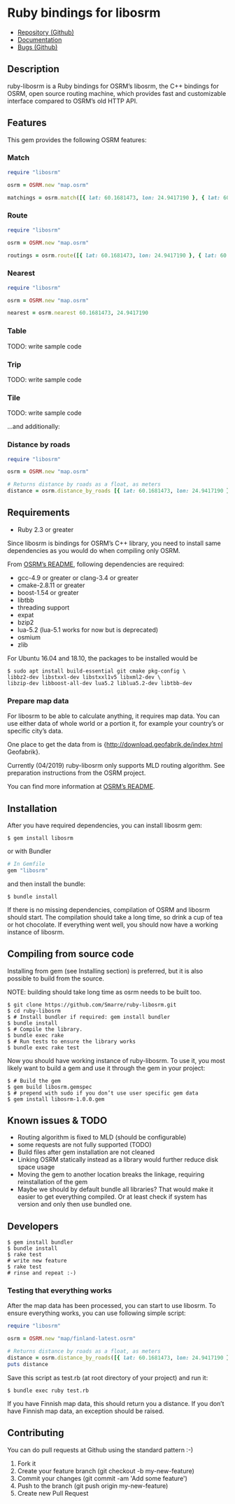 # Ruby bindings for libosrm

- [Repository (Github)](https://github.com/Smarre/ruby-libosrm)
- [Documentation](http://www.rubydoc.info/github/Smarre/ruby-libosrm/master)
- [Bugs (Github)](https://github.com/Smarre/ruby-libosrm/issues)

## Description

ruby-libosrm is a Ruby bindings for OSRM’s libosrm, the C++ bindings for OSRM, open source routing machine,
which provides fast and customizable interface compared to OSRM’s old HTTP API.

## Features

This gem provides the following OSRM features:

### Match

```ruby
require "libosrm"

osrm = OSRM.new "map.osrm"

matchings = osrm.match([{ lat: 60.1681473, lon: 24.9417190 }, { lat: 60.1694561, lon: 24.9385663 }])

```

### Route

```ruby
require "libosrm"

osrm = OSRM.new "map.osrm"

routings = osrm.route([{ lat: 60.1681473, lon: 24.9417190 }, { lat: 60.1694561, lon: 24.9385663 }])

```

### Nearest

```ruby
require "libosrm"

osrm = OSRM.new "map.osrm"

nearest = osrm.nearest 60.1681473, 24.9417190

```

### Table

TODO: write sample code

### Trip

TODO: write sample code

### Tile

TODO: write sample code


...and additionally:

### Distance by roads

```ruby
require "libosrm"

osrm = OSRM.new "map.osrm"

# Returns distance by roads as a float, as meters
distance = osrm.distance_by_roads [{ lat: 60.1681473, lon: 24.9417190 }, { lat: 60.1694561, lon: 24.9385663 }]
```

## Requirements

- Ruby 2.3 or greater

Since libosrm is bindings for OSRM’s C++ library, you need to install same dependencies as you would do when compiling only OSRM.

From [OSRM’s README](https://github.com/Project-OSRM/osrm-backend/tree/5.12), following dependencies are required:

- gcc-4.9 or greater or clang-3.4 or greater
- cmake-2.8.11 or greater
- boost-1.54 or greater
- libtbb
- threading support
- expat
- bzip2
- lua-5.2 (lua-5.1 works for now but is deprecated)
- osmium
- zlib

For Ubuntu 16.04 and 18.10, the packages to be installed would be

```shell
$ sudo apt install build-essential git cmake pkg-config \
libbz2-dev libstxxl-dev libstxxl1v5 libxml2-dev \
libzip-dev libboost-all-dev lua5.2 liblua5.2-dev libtbb-dev
```

### Prepare map data

For libosrm to be able to calculate anything, it requires map data. You can use either data of whole world
or a portion it, for example your country’s or specific city’s data.

One place to get the data from is {http://download.geofabrik.de/index.html Geofabrik}.

Currently (04/2019) ruby-libosrm only supports MLD routing algorithm. See preparation instructions from the OSRM project.


You can find more information at [OSRM’s README](https://github.com/Project-OSRM/osrm-backend/tree/5.12).


## Installation

After you have required dependencies, you can install libosrm gem:

```shell
$ gem install libosrm
```

or with Bundler

```ruby
# In Gemfile
gem "libosrm"
```

and then install the bundle:

```shell
$ bundle install
```

If there is no missing dependencies, compilation of OSRM and libosrm should start. The compilation
should take a long time, so drink a cup of tea or hot chocolate. If everything went well,
you should now have a working instance of libosrm.


## Compiling from source code


Installing from gem (see Installing section) is preferred, but it is also possible to
build from the source.

NOTE: building should take long time as osrm needs to be built too.


```shell
$ git clone https://github.com/Smarre/ruby-libosrm.git
$ cd ruby-libosrm
$ # Install bundler if required: gem install bundler
$ bundle install
$ # Compile the library.
$ bundle exec rake
$ # Run tests to ensure the library works
$ bundle exec rake test
```

Now you should have working instance of ruby-libosrm. To use it, you most likely want to build a gem and use it through
the gem in your project:

```shell
$ # Build the gem
$ gem build libosrm.gemspec
$ # prepend with sudo if you don’t use user specific gem data
$ gem install libosrm-1.0.0.gem
```

## Known issues & TODO

- Routing algorithm is fixed to MLD (should be configurable)
- some requests are not fully supported (TODO)
- Build files after gem installation are not cleaned
- Linking OSRM statically instead as a library would further reduce disk space usage
- Moving the gem to another location breaks the linkage, requiring reinstallation of the gem
- Maybe we should by default bundle all libraries? That would make it easier to get everything compiled. Or at least check if system has version and only then use bundled one.

## Developers

```shell
$ gem install bundler
$ bundle install
$ rake test
# write new feature
$ rake test
# rinse and repeat :-)
```

### Testing that everything works

After the map data has been processed, you can start to use libosrm. To ensure everything
works, you can use following simple script:

```ruby
require "libosrm"

osrm = OSRM.new "map/finland-latest.osrm"

# Returns distance by roads as a float, as meters
distance = osrm.distance_by_roads([{ lat: 60.1681473, lon: 24.9417190 }, { lat: 60.1694561, lon: 24.9385663 }])
puts distance
```

Save this script as test.rb (at root directory of your project) and run it:

```shell
$ bundle exec ruby test.rb
```

If you have Finnish map data, this should return you a distance.
If you don’t have Finnish map data, an exception should be raised.


## Contributing

You can do pull requests at Github using the standard pattern :-)

1. Fork it
2. Create your feature branch (git checkout -b my-new-feature)
3. Commit your changes (git commit -am 'Add some feature')
4. Push to the branch (git push origin my-new-feature)
5. Create new Pull Request
